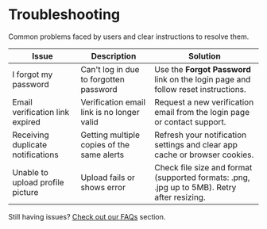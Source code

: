 # Troubleshooting

Common problems faced by users and clear instructions to resolve them.

| Issue                                 | Description                                     | Solution                                                                                  |
|--------------------------------------|------------------------------------------------|-------------------------------------------------------------------------------------------|
| I forgot my password                  | Can't log in due to forgotten password          | Use the **Forgot Password** link on the login page and follow reset instructions.         |
| Email verification link expired      | Verification email link is no longer valid      | Request a new verification email from the login page or contact support.                   |
| Receiving duplicate notifications    | Getting multiple copies of the same alerts      | Refresh your notification settings and clear app cache or browser cookies.                 |
| Unable to upload profile picture     | Upload fails or shows error                      | Check file size and format (supported formats: .png, .jpg up to 5MB). Retry after resizing.|



Still having issues?  [Check out our FAQs](./faqs.md) section.

